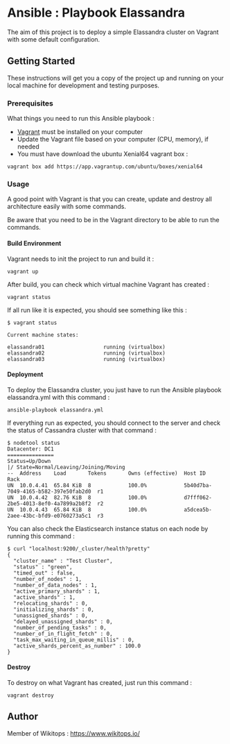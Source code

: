 # Ansible : Playbook Elassandra

The aim of this project is to deploy a simple Elassandra cluster on Vagrant with some default configuration.

## Getting Started

These instructions will get you a copy of the project up and running on your local machine for development and testing purposes.

### Prerequisites

What things you need to run this Ansible playbook :

* [Vagrant](https://www.vagrantup.com/docs/installation/) must be installed on your computer
* Update the Vagrant file based on your computer (CPU, memory), if needed
* You must have download the ubuntu Xenial64 vagrant box :

```
vagrant box add https://app.vagrantup.com/ubuntu/boxes/xenial64
```

### Usage

A good point with Vagrant is that you can create, update and destroy all architecture easily with some commands.

Be aware that you need to be in the Vagrant directory to be able to run the commands.

#### Build Environment

Vagrant needs to init the project to run and build it :

```
vagrant up
```

After build, you can check which virtual machine Vagrant has created :

```
vagrant status
```

If all run like it is expected, you should see something like this :

```
$ vagrant status

Current machine states:

elassandra01                   running (virtualbox)
elassandra02                   running (virtualbox)
elassandra03                   running (virtualbox)
```

#### Deployment

To deploy the Elassandra cluster, you just have to run the Ansible playbook elassandra.yml with this command :

```
ansible-playbook elassandra.yml
```

If everything run as expected, you should connect to the server and check the status of Cassandra cluster with that command :

```
$ nodetool status
Datacenter: DC1
===============
Status=Up/Down
|/ State=Normal/Leaving/Joining/Moving
--  Address    Load       Tokens       Owns (effective)  Host ID                               Rack
UN  10.0.4.41  65.84 KiB  8            100.0%            5b40d7ba-7049-4165-b582-397e50fab2d0  r1
UN  10.0.4.42  82.76 KiB  8            100.0%            d7fff062-2be5-4013-8ef0-4a7899a2b8f2  r2
UN  10.0.4.43  65.84 KiB  8            100.0%            a5dcea5b-2aee-43bc-bfd9-e0760273a5c1  r3
```

You can also check the Elasticsearch instance status on each node by running this command :

```
$ curl "localhost:9200/_cluster/health?pretty"
{
  "cluster_name" : "Test Cluster",
  "status" : "green",
  "timed_out" : false,
  "number_of_nodes" : 1,
  "number_of_data_nodes" : 1,
  "active_primary_shards" : 1,
  "active_shards" : 1,
  "relocating_shards" : 0,
  "initializing_shards" : 0,
  "unassigned_shards" : 0,
  "delayed_unassigned_shards" : 0,
  "number_of_pending_tasks" : 0,
  "number_of_in_flight_fetch" : 0,
  "task_max_waiting_in_queue_millis" : 0,
  "active_shards_percent_as_number" : 100.0
}
```

#### Destroy

To destroy on what Vagrant has created, just run this command :

```
vagrant destroy
```

## Author

Member of Wikitops : https://www.wikitops.io/
